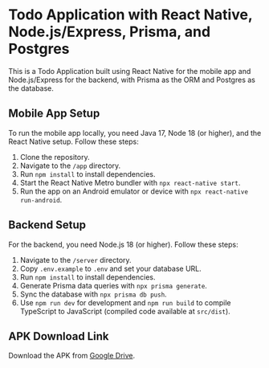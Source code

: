 # Todo Application with React Native, Node.js/Express, Prisma, and Postgres

This is a Todo Application built using React Native for the mobile app and Node.js/Express for the backend, with Prisma as the ORM and Postgres as the database.

## Mobile App Setup

To run the mobile app locally, you need Java 17, Node 18 (or higher), and the React Native setup. Follow these steps:

1. Clone the repository.
2. Navigate to the `/app` directory.
3. Run `npm install` to install dependencies.
4. Start the React Native Metro bundler with `npx react-native start`.
5. Run the app on an Android emulator or device with `npx react-native run-android`.

## Backend Setup

For the backend, you need Node.js 18 (or higher). Follow these steps:

1. Navigate to the `/server` directory.
2. Copy `.env.example` to `.env` and set your database URL.
3. Run `npm install` to install dependencies.
4. Generate Prisma data queries with `npx prisma generate`.
5. Sync the database with `npx prisma db push`.
6. Use `npm run dev` for development and `npm run build` to compile TypeScript to JavaScript (compiled code available at `src/dist`).

## APK Download Link

Download the APK from [Google Drive](https://drive.google.com/file/d/1-oP1XMDtM5_M3BW7P8shbL6Z82RWxsXn/view?usp=sharing).
